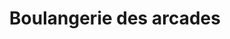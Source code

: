 ---
title: "Boulangerie des arcades"
url: /nonancourt/boulangerie-des-arcades/
shop: boulangerie
---